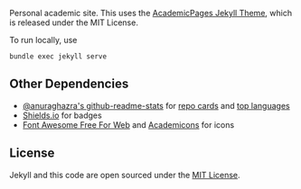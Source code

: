 Personal academic site. This uses the [AcademicPages Jekyll Theme](https://github.com/academicpages/academicpages.github.io), which is released under the MIT License.

To run locally, use
```
bundle exec jekyll serve
```

## Other Dependencies

- [@anuraghazra's github-readme-stats](https://github.com/anuraghazra/github-readme-stats) for [repo cards](https://github.com/anuraghazra/github-readme-stats#github-extra-pins) and [top languages](https://github.com/anuraghazra/github-readme-stats#top-languages-card)
- [Shields.io](https://github.com/badges/shields) for badges
- [Font Awesome Free For Web](https://fontawesome.com/download) and [Academicons](https://jpswalsh.github.io/academicons/) for icons

## License

Jekyll and this code are open sourced under the [MIT License](http://opensource.org/licenses/MIT).
